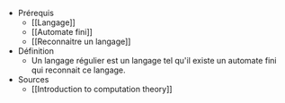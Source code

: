 - Prérequis
	- [[Langage]]
	- [[Automate fini]]
	- [[Reconnaitre un langage]]
- Définition
	-	Un langage régulier est un langage tel qu'il existe un automate fini qui reconnait ce langage.
- Sources
	- [[Introduction to computation theory]]
